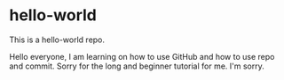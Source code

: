 # hello-world
This is a hello-world repo.

Hello everyone,
I am learning on how to use GitHub and how to use repo and commit.
Sorry for the long and beginner tutorial for me. I'm sorry.
